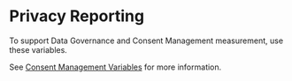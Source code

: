 # Privacy Reporting

To support Data Governance and Consent Management measurement, use these variables.

See [Consent Management Variables](/help/admin/c-data-governance/consent-variables.md) for more information.

